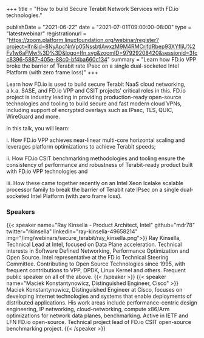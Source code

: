 +++
title = "How to build Secure Terabit Network Services with FD.io technologies."

publishDate = "2021-06-22"
date = "2021-07-01T09:00:00-08:00"
type = "latestwebinar"
registrationurl = "https://zoom.platform.linuxfoundation.org/webinar/register?project=lfn&id=8NyApcNnVp05NssbtlAwxzM9M4RMCrjfdRbep93XYfliU%2Fv1w6aFMw%3D%3D&logo=lfn.svg&zoomID=97929208420&sessionid=3fcc8396-5887-405e-88c0-bf4ba660c134"
summary = "Learn how FD.io VPP broke the barrier of Terabit rate IPsec on a single dual-socketed Intel Platform (with zero frame loss)"
+++

Learn how FD.io is used to build secure Terabit NaaS cloud
networking, a.k.a. SASE, and FD.io VPP and CSIT projects' critical
roles in this. FD.io project is industry leading in providing
production-ready open-source technologies and tooling to build secure
and fast modern cloud VPNs, including support of encrypted overlays
such as IPsec, TLS, QUIC, WireGuard and more.

In this talk, you will learn:

i. How FD.io VPP achieves near-linear
multi-core horizontal scaling and leverages platform optimizations to
achieve Terabit speeds; 

ii. How FD.io CSIT benchmarking methodologies
and tooling ensure the consistency of performance and robustness of
Terabit-ready product built with FD.io VPP technologies and 

iii. How these came together recently on an Intel Xeon Icelake scalable
processor family to break the barrier of Terabit rate IPsec on a single
dual-socketed Intel Platform (with zero frame loss).

### Speakers

{{< speaker name="Ray Kinsella - Product Architect, Intel" github="mdr78" twitter="rkinsella" linkedin="ray-kinsella-49658214" img="/img/webinars/secure_terabit/ray_kinsella.png">}}
Ray Kinsella, Technical Lead at Intel, focused on Data Plane acceleration. Technical interests in Software 
Defined Networking, Performance Optimization and Open Source. Intel representative at the FD.io Technical 
Steering Committee. Contributing to Open Source Technologies since 1995, with frequent contributions to VPP, 
DPDK, Linux Kernel and others. Frequent public speaker on all of the above.
{{< /speaker >}}
{{< speaker name="Maciek Konstantynowicz, Distinguished Engineer, Cisco" >}}
Maciek Konstantynowicz, Distinguished Engineer at Cisco, focuses on developing Internet technologies and systems that 
enable deployments of distributed applications. His work areas include performance-centric design engineering, 
IP networking, cloud-networking, compute x86/Arm optimizations for network data planes, benchmarking. Active in 
IETF and LFN FD.io open-source. Technical project lead of FD.io CSIT open-source benchmarking project.
{{< /speaker >}}
